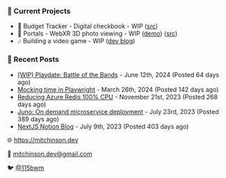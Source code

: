 ### 📌 Current Projects
- 💸 Budget Tracker - Digital checkbook - WIP ([src](https://github.com/bmitchinson/budget-entry))
- 📸 Portals - WebXR 3D photo viewing - WIP ([demo](https://portals.mitchinson.dev/)) ([src](https://github.com/bmitchinson/vr-jpg-viewer-webxr))
- 🎶 Building a video game - WIP ([dev blog](https://blog.mitchinson.dev/playdate-dev-one))

### 📝 Recent Posts

- [(WIP) Playdate: Battle of the Bands](https://blog.mitchinson.dev/playdate-dev-one) - June 12th, 2024 (Posted 64 days ago)
- [Mocking time in Playwright](https://blog.mitchinson.dev/playwright-mock-time) - March 26th, 2024 (Posted 142 days ago)
- [Reducing Azure Redis 100% CPU](https://blog.mitchinson.dev/redis-cpu) - November 21st, 2023 (Posted 268 days ago)
- [Juno: On demand microservice deployment](https://blog.mitchinson.dev/juno) - July 23rd, 2023 (Posted 389 days ago)
- [NextJS Notion Blog](https://blog.mitchinson.dev/blog-2023) - July 9th, 2023 (Posted 403 days ago)

🌐 https://mitchinson.dev

💌 mitchinson.dev@gmail.com

🐦 [@115bwm](https://twitter.com/115bwm)